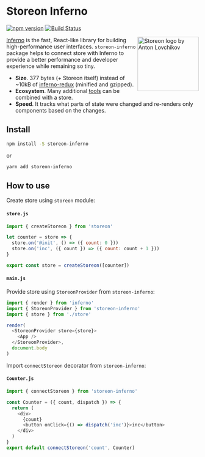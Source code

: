 # Storeon Inferno

[![npm version](https://badge.fury.io/js/storeon-inferno.svg)](https://www.npmjs.com/package/storeon-inferno)
[![Build Status](https://travis-ci.org/distolma/storeon-inferno.svg?branch=master)](https://travis-ci.org/distolma/storeon-inferno)

<img src="https://storeon.github.io/storeon/logo.svg" align="right" alt="Storeon logo by Anton Lovchikov" width="160" height="142">

[Inferno] is the fast, React-like library for building high-performance user interfaces. `storeon-inferno` package helps to connect store with Inferno to provide a better performance and developer experience while remaining so tiny.

- **Size**. 377 bytes (+ Storeon itself) instead of ~10kB of [inferno-redux] (minified and gzipped).
- **Ecosystem**. Many additional [tools] can be combined with a store.
- **Speed**. It tracks what parts of state were changed and re-renders only components based on the changes.

[storeon]: https://github.com/storeon/storeon
[tools]: https://github.com/storeon/storeon#tools
[inferno]: https://github.com/infernojs/inferno
[inferno-redux]: https://github.com/infernojs/inferno/tree/master/packages/inferno-redux
[size limit]: https://github.com/ai/size-limit
[demo]: https://codesandbox.io/s/admiring-beaver-edi8m
[article]: https://evilmartians.com/chronicles/storeon-redux-in-173-bytes

## Install
```sh
npm install -S storeon-inferno
```
or
```sh
yarn add storeon-inferno
```
## How to use

Create store using `storeon` module:

#### `store.js`

```javascript
import { createStoreon } from 'storeon'

let counter = store => {
  store.on('@init', () => ({ count: 0 }))
  store.on('inc', ({ count }) => ({ count: count + 1 }))
}

export const store = createStoreon([counter])
```

#### `main.js`

Provide store using `StoreonProvider` from `storeon-inferno`:

```js
import { render } from 'inferno'
import { StoreonProvider } from 'storeon-inferno'
import { store } from './store'

render(
  <StoreonProvider store={store}>
    <App />
  </StoreonProvider>,
  document.body
)
```

Import `connectStoreon` decorator from `storeon-inferno`:

#### `Counter.js`

```js
import { connectStoreon } from 'storeon-inferno'

const Counter = ({ count, dispatch }) => {
  return (
    <div>
      {count}
      <button onClick={() => dispatch('inc')}>inc</button>
    </div>
  )
}
export default connectStoreon('count', Counter)
```
